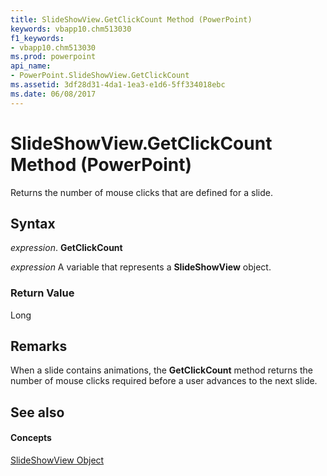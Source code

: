 ```yaml
---
title: SlideShowView.GetClickCount Method (PowerPoint)
keywords: vbapp10.chm513030
f1_keywords:
- vbapp10.chm513030
ms.prod: powerpoint
api_name:
- PowerPoint.SlideShowView.GetClickCount
ms.assetid: 3df28d31-4da1-1ea3-e1d6-5ff334018ebc
ms.date: 06/08/2017
---
```



# SlideShowView.GetClickCount Method (PowerPoint)

Returns the number of mouse clicks that are defined for a slide.


## Syntax

 _expression_. **GetClickCount**

 _expression_ A variable that represents a **SlideShowView** object.


### Return Value

Long


## Remarks

When a slide contains animations, the  **GetClickCount** method returns the number of mouse clicks required before a user advances to the next slide.


## See also


#### Concepts


[SlideShowView Object](PowerPoint.SlideShowView.md)

